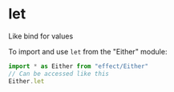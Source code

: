 # let

Like bind for values

To import and use `let` from the "Either" module:

```ts
import * as Either from "effect/Either"
// Can be accessed like this
Either.let
```
